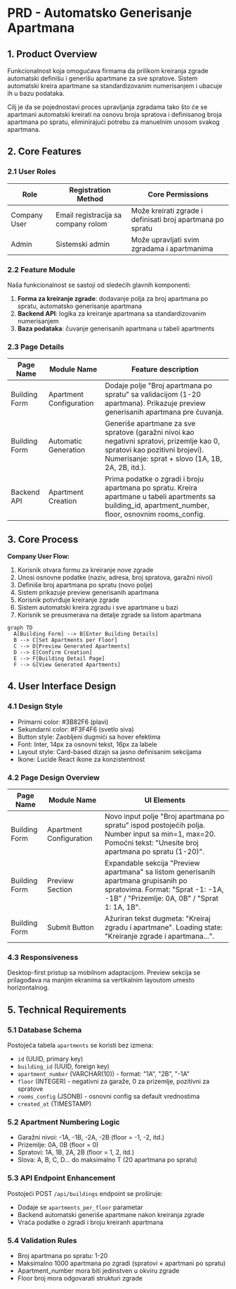# PRD - Automatsko Generisanje Apartmana

## 1. Product Overview
Funkcionalnost koja omogućava firmama da prilikom kreiranja zgrade automatski definišu i generišu apartmane za sve spratove. Sistem automatski kreira apartmane sa standardizovanim numerisanjem i ubacuje ih u bazu podataka.

Cilj je da se pojednostavi proces upravljanja zgradama tako što će se apartmani automatski kreirati na osnovu broja spratova i definisanog broja apartmana po spratu, eliminirajući potrebu za manuelnim unosom svakog apartmana.

## 2. Core Features

### 2.1 User Roles
| Role | Registration Method | Core Permissions |
|------|---------------------|------------------|
| Company User | Email registracija sa company rolom | Može kreirati zgrade i definisati broj apartmana po spratu |
| Admin | Sistemski admin | Može upravljati svim zgradama i apartmanima |

### 2.2 Feature Module
Naša funkcionalnost se sastoji od sledećih glavnih komponenti:
1. **Forma za kreiranje zgrade**: dodavanje polja za broj apartmana po spratu, automatsko generisanje apartmana
2. **Backend API**: logika za kreiranje apartmana sa standardizovanim numerisanjem
3. **Baza podataka**: čuvanje generisanih apartmana u tabeli apartments

### 2.3 Page Details
| Page Name | Module Name | Feature description |
|-----------|-------------|---------------------|
| Building Form | Apartment Configuration | Dodaje polje "Broj apartmana po spratu" sa validacijom (1-20 apartmana). Prikazuje preview generisanih apartmana pre čuvanja. |
| Building Form | Automatic Generation | Generiše apartmane za sve spratove (garažni nivoi kao negativni spratovi, prizemlje kao 0, spratovi kao pozitivni brojevi). Numerisanje: sprat + slovo (1A, 1B, 2A, 2B, itd.). |
| Backend API | Apartment Creation | Prima podatke o zgradi i broju apartmana po spratu. Kreira apartmane u tabeli apartments sa building_id, apartment_number, floor, osnovnim rooms_config. |

## 3. Core Process
**Company User Flow:**
1. Korisnik otvara formu za kreiranje nove zgrade
2. Unosi osnovne podatke (naziv, adresa, broj spratova, garažni nivoi)
3. Definiše broj apartmana po spratu (novo polje)
4. Sistem prikazuje preview generisanih apartmana
5. Korisnik potvrđuje kreiranje zgrade
6. Sistem automatski kreira zgradu i sve apartmane u bazi
7. Korisnik se preusmerava na detalje zgrade sa listom apartmana

```mermaid
graph TD
  A[Building Form] --> B[Enter Building Details]
  B --> C[Set Apartments per Floor]
  C --> D[Preview Generated Apartments]
  D --> E[Confirm Creation]
  E --> F[Building Detail Page]
  F --> G[View Generated Apartments]
```

## 4. User Interface Design
### 4.1 Design Style
- Primarni color: #3B82F6 (plavi)
- Sekundarni color: #F3F4F6 (svetlo siva)
- Button style: Zaobljeni dugmići sa hover efektima
- Font: Inter, 14px za osnovni tekst, 16px za labele
- Layout style: Card-based dizajn sa jasno definisanim sekcijama
- Ikone: Lucide React ikone za konzistentnost

### 4.2 Page Design Overview
| Page Name | Module Name | UI Elements |
|-----------|-------------|-------------|
| Building Form | Apartment Configuration | Novo input polje "Broj apartmana po spratu" ispod postojećih polja. Number input sa min=1, max=20. Pomoćni tekst: "Unesite broj apartmana po spratu (1-20)". |
| Building Form | Preview Section | Expandable sekcija "Preview apartmana" sa listom generisanih apartmana grupisanih po spratovima. Format: "Sprat -1: -1A, -1B" / "Prizemlje: 0A, 0B" / "Sprat 1: 1A, 1B". |
| Building Form | Submit Button | Ažuriran tekst dugmeta: "Kreiraj zgradu i apartmane". Loading state: "Kreiranje zgrade i apartmana...". |

### 4.3 Responsiveness
Desktop-first pristup sa mobilnom adaptacijom. Preview sekcija se prilagođava na manjim ekranima sa vertikalnim layoutom umesto horizontalnog.

## 5. Technical Requirements

### 5.1 Database Schema
Postojeća tabela `apartments` se koristi bez izmena:
- `id` (UUID, primary key)
- `building_id` (UUID, foreign key)
- `apartment_number` (VARCHAR(10)) - format: "1A", "2B", "-1A"
- `floor` (INTEGER) - negativni za garaže, 0 za prizemlje, pozitivni za spratove
- `rooms_config` (JSONB) - osnovni config sa default vrednostima
- `created_at` (TIMESTAMP)

### 5.2 Apartment Numbering Logic
- Garažni nivoi: -1A, -1B, -2A, -2B (floor = -1, -2, itd.)
- Prizemlje: 0A, 0B (floor = 0)
- Spratovi: 1A, 1B, 2A, 2B (floor = 1, 2, itd.)
- Slova: A, B, C, D... do maksimalno T (20 apartmana po spratu)

### 5.3 API Endpoint Enhancement
Postojeći POST `/api/buildings` endpoint se proširuje:
- Dodaje se `apartments_per_floor` parametar
- Backend automatski generiše apartmane nakon kreiranja zgrade
- Vraća podatke o zgradi i broju kreiranh apartmana

### 5.4 Validation Rules
- Broj apartmana po spratu: 1-20
- Maksimalno 1000 apartmana po zgradi (spratovi × apartmani po spratu)
- Apartment_number mora biti jedinstven u okviru zgrade
- Floor broj mora odgovarati strukturi zgrade